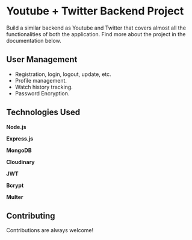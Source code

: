 
# Youtube + Twitter Backend Project

Build a similar backend as Youtube and Twitter that covers almost all the functionalities of both the application. Find more about the project in the documentation below.


## User Management

- Registration, login, logout, update, etc.
- Profile management.
- Watch history tracking.
- Password Encryption.





## Technologies Used

**Node.js**

**Express.js** 

**MongoDB**

**Cloudinary**

**JWT**

**Bcrypt**

**Multer**

## Contributing

Contributions are always welcome!



